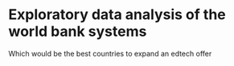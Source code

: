 # Exploratory data analysis of the world bank systems
Which would be the best countries to expand an edtech offer
